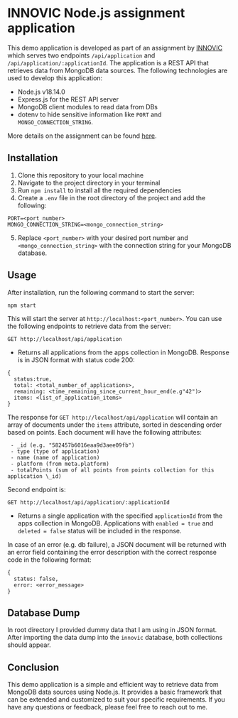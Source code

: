 # INNOVIC Node.js assignment application

This demo application is developed as part of an assignment by [INNOVIC](https://www.innovic.io/) which serves two endpoints ```/api/application``` and ```/api/application/:applicationId```. The application is a REST API that retrieves data from MongoDB data sources. The following technologies are used to develop this application: 
- Node.js v18.14.0 
- Express.js for the REST API server 
- MongoDB client modules to read data from DBs 
- dotenv to hide sensitive information like ```PORT``` and ```MONGO_CONNECTION_STRING```.

 More details on the assignment can be found [here](https://drive.google.com/file/d/1O29Da5kgF2O1b8pB41b7YmtZVZJ7U4W7/view).

## Installation

1. Clone this repository to your local machine
2. Navigate to the project directory in your terminal
3. Run ```npm install``` to install all the required dependencies
4. Create a ```.env``` file in the root directory of the project and add the following:

```
PORT=<port_number>
MONGO_CONNECTION_STRING=<mongo_connection_string>
```

5. Replace ```<port_number>``` with your desired port number and ```<mongo_connection_string>``` with the connection string for your MongoDB database.

## Usage

After installation, run the following command to start the server:

```npm start```

This will start the server at ```http://localhost:<port_number>```. You can use the following endpoints to retrieve data from the server:

```
GET http://localhost/api/application
``` 
- Returns all applications from the apps collection in MongoDB. Response is in JSON format with status code 200:
```
{
  status:true,
  total: <total_number_of_applications>,
  remaining: <time_remaining_since_current_hour_end(e.g"42")>
  items: <list_of_application_items>
}
```

The response for ```GET http://localhost/api/application``` will contain an array of documents under the ```items``` attribute, sorted in descending order based on points. Each document will have the following attributes:
```
 - _id (e.g. "582457b6016eaa9d3aee09fb")
 - type (type of application)
 - name (name of application)
 - platform (from meta.platform)
 - totalPoints (sum of all points from points collection for this application \_id)
```


Second endpoint is:

```
GET http://localhost/api/application/:applicationId
``` 
- Returns a single application with the specified ```applicationId``` from the apps collection in MongoDB.
Applications with ```enabled = true``` and ```deleted = false``` status will be included in the response. 

In case of an error (e.g. db failure), a JSON document will be returned with an error field containing the error description with the correct response code in the following format:
```
{
  status: false,
  error: <error_message>
}
```
## Database Dump

In root directory I provided dummy data that I am using in JSON format.
After importing the data dump into the ```innovic``` database, both collections should appear.

## Conclusion

This demo application is a simple and efficient way to retrieve data from MongoDB data sources using Node.js. It provides a basic framework that can be extended and customized to suit your specific requirements. If you have any questions or feedback, please feel free to reach out to me.
